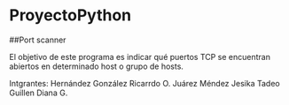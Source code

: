 # ProyectoPython
##Port scanner

El objetivo de este programa es indicar qué puertos TCP se encuentran abiertos en determinado host o grupo de hosts.

Intgrantes:
Hernández González Ricarrdo O.
Juárez Méndez Jesika
Tadeo Guillen Diana G.
